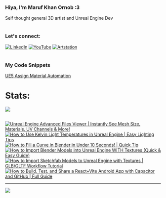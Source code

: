   ### Hiya, I'm Maruf Khan Ornob :3
  Self thought general 3D artist and Unreal Engine Dev<br><br>

### Let's connect:
[![LinkedIn](https://img.shields.io/badge/LinkedIn-%230077B5.svg?logo=linkedin&logoColor=white)](https://linkedin.com/in/ornobmk) [![YouTube](https://img.shields.io/badge/YouTube-%23FF0000.svg?logo=YouTube&logoColor=white)](https://youtube.com/@buggybug1) [![Artstation](https://img.shields.io/badge/Artstation-%2313B5EA.svg?logo=artstation&logoColor=white)](https://ornobmk.artstation.com/) <br><br>

### My Code Snippets

[UE5 Assign Material Automation](https://gist.github.com/marufx86/8299521b64e56783e67498a7212876c3)

<!--- # Daily Tools:
![Blender](https://img.shields.io/badge/blender-%23F5792A.svg?style=for-the-badge&logo=blender&logoColor=white) 
![Python](https://img.shields.io/badge/python-3670A0?style=for-the-badge&logo=python&logoColor=ffdd54)
![Unreal Engine](https://img.shields.io/badge/unrealengine-%23313131.svg?style=for-the-badge&logo=unrealengine&logoColor=white)
![C++](https://img.shields.io/badge/c++-%2300599C.svg?style=for-the-badge&logo=c%2B%2B&logoColor=white)
![Figma](https://img.shields.io/badge/figma-%23F24E1E.svg?style=for-the-badge&logo=figma&logoColor=white)
![Canva](https://img.shields.io/badge/Canva-%2300C4CC.svg?style=for-the-badge&logo=Canva&logoColor=white) 
![Adobe Photoshop](https://img.shields.io/badge/adobe%20photoshop-%2331A8FF.svg?style=for-the-badge&logo=adobe%20photoshop&logoColor=white)
![Adobe Premiere Pro](https://img.shields.io/badge/Adobe%20Premiere%20Pro-9999FF.svg?style=for-the-badge&logo=Adobe%20Premiere%20Pro&logoColor=white) -->

# Stats:
![](https://github-readme-stats.vercel.app/api/top-langs/?username=marufx86&theme=calm_pink&hide_border=true&include_all_commits=false&count_private=false&layout=compact)<br><br>

<!-- BEGIN YOUTUBE-CARDS -->
[![Unreal Engine Advanced Files Viewer | Instantly See Mesh Size, Materials, UV Channels & More!](https://ytcards.demolab.com/?id=XVV-gI1WWKM&title=Unreal+Engine+Advanced+Files+Viewer+%7C+Instantly+See+Mesh+Size%2C+Materials%2C+UV+Channels+%26+More%21&lang=en&timestamp=1746875705&background_color=%230d1117&title_color=%23ffffff&stats_color=%23dedede&max_title_lines=1&width=250&border_radius=5 "Unreal Engine Advanced Files Viewer | Instantly See Mesh Size, Materials, UV Channels & More!")](https://www.youtube.com/watch?v=XVV-gI1WWKM)
[![How to Use Kelvin Light Temperatures in Unreal Engine | Easy Lighting Tips](https://ytcards.demolab.com/?id=6hMDMV7FWEA&title=How+to+Use+Kelvin+Light+Temperatures+in+Unreal+Engine+%7C+Easy+Lighting+Tips&lang=en&timestamp=1746270008&background_color=%230d1117&title_color=%23ffffff&stats_color=%23dedede&max_title_lines=1&width=250&border_radius=5 "How to Use Kelvin Light Temperatures in Unreal Engine | Easy Lighting Tips")](https://www.youtube.com/watch?v=6hMDMV7FWEA)
[![How to Fill a Curve in Blender in Under 10 Seconds! | Quick Tip](https://ytcards.demolab.com/?id=znevJ4Wq-IA&title=How+to+Fill+a+Curve+in+Blender+in+Under+10+Seconds%21+%7C+Quick+Tip&lang=en&timestamp=1745668901&background_color=%230d1117&title_color=%23ffffff&stats_color=%23dedede&max_title_lines=1&width=250&border_radius=5 "How to Fill a Curve in Blender in Under 10 Seconds! | Quick Tip")](https://www.youtube.com/watch?v=znevJ4Wq-IA)
[![How to Import Blender Models into Unreal Engine WITH Textures (Quick & Easy Guide)](https://ytcards.demolab.com/?id=-FT2hUJByWM&title=How+to+Import+Blender+Models+into+Unreal+Engine+WITH+Textures+%28Quick+%26+Easy+Guide%29&lang=en&timestamp=1745060400&background_color=%230d1117&title_color=%23ffffff&stats_color=%23dedede&max_title_lines=1&width=250&border_radius=5 "How to Import Blender Models into Unreal Engine WITH Textures (Quick & Easy Guide)")](https://www.youtube.com/watch?v=-FT2hUJByWM)
[![How to Import Sketchfab Models to Unreal Engine with Textures | GLB/GLTF Workflow Tutorial](https://ytcards.demolab.com/?id=SyUnLSInOYg&title=How+to+Import+Sketchfab+Models+to+Unreal+Engine+with+Textures+%7C+GLB%2FGLTF+Workflow+Tutorial&lang=en&timestamp=1744479901&background_color=%230d1117&title_color=%23ffffff&stats_color=%23dedede&max_title_lines=1&width=250&border_radius=5 "How to Import Sketchfab Models to Unreal Engine with Textures | GLB/GLTF Workflow Tutorial")](https://www.youtube.com/watch?v=SyUnLSInOYg)
[![How to Build, Test, and Share a React+Vite Android App with Capacitor and GitHub | Full Guide](https://ytcards.demolab.com/?id=Ro_GAFbZHpI&title=How+to+Build%2C+Test%2C+and+Share+a+React%2BVite+Android+App+with+Capacitor+and+GitHub+%7C+Full+Guide&lang=en&timestamp=1744134301&background_color=%230d1117&title_color=%23ffffff&stats_color=%23dedede&max_title_lines=1&width=250&border_radius=5 "How to Build, Test, and Share a React+Vite Android App with Capacitor and GitHub | Full Guide")](https://www.youtube.com/watch?v=Ro_GAFbZHpI)
<!-- END YOUTUBE-CARDS -->


---
[![](https://visitcount.itsvg.in/api?id=marufx86&icon=1&color=0)](https://visitcount.itsvg.in)

<!-- Proudly created with GPRM ( https://gprm.itsvg.in ) -->
